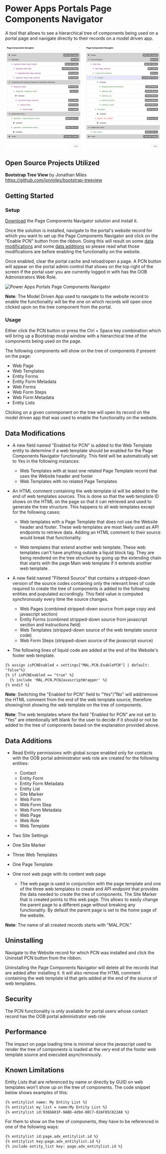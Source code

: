 # Power Apps Portals Page Components Navigator

A tool that allows to see a hierarchical tree of components being used on a portal page and navigate directly to their records on a model driven app.

![Power Apps Portals Page Components Navigator](https://github.com/Manfroy/Power-Apps-Portals-Page-Components-Navigator/blob/main/Screenshot/Trees.png)

## Open Source Projects Utilized

**Bootstrap Tree View** by Jonathan Miles  
https://github.com/jonmiles/bootstrap-treeview  

## Getting Started

### Setup

[Download](https://github.com/Manfroy/Power-Apps-Portals-Page-Components-Navigator/releases/download/v1.1.0.0/PageComponentsNavigator_1_1_0_0_managed.zip) the Page Components Navigator solution and install it.

Once the solution is installed, navigate to the portal's website record for which you want to set up the Page Components Navigator and click on the "Enable PCN" button from the ribbon. Doing this will result on some [data modifications](https://github.com/Manfroy/Power-Apps-Portals-Page-Components-Navigator#data-modifications) and some [data additions](https://github.com/Manfroy/Power-Apps-Portals-Page-Components-Navigator#data-additions) so please read what those modifications are before enabling the functionality on the website.

Once enabled, clear the portal cache and reload/open a page. A PCN button will appear on the portal admin control that shows on the top right of the screen if the portal user you are currently logged in with has the OOB Administrators Web Role.

![Power Apps Portals Page Components Navigator](https://github.com/Manfroy/Power-Apps-Portals-Page-Components-Navigator/blob/main/Screenshot/SetupDemo.gif)

**Note**: The Model Driven App used to navigate to the website record to enable the functionality will be the one on which records will open once clicked upon on the tree component from the portal.

### Usage

Either click the PCN button or press the Ctrl + Space key combination which will bring up a Bootstrap modal window with a hierarchical tree of the components being used on the page.

The following components will show on the tree of components if present on the page:

- Web Page
- Web Templates
- Entity Forms
- Entity Form Metadata
- Web Forms
- Web Form Steps
- Web Form Metadata
- Entity Lists

Clicking on a given commponent on the tree will open its record on the model driven app that was used to enable the functionality on the website.

## Data Modifications

- A new field named "Enabled for PCN" is added to the Web Template entity to determine if a web template should be enabled for the Page Components Navigator functionality. This field will be automatically set to Yes in the following instances:

  - Web Templates with at least one related Page Template record that uses the Website header and footer
  - Web Templates with no related Page Templates

- An HTML comment containing the web template id will be added to the end of web templates sources. This is done so that the web template ID shows on the HTML on the page so that it can retrieved and used to generate the tree structure. This happens to all web templates except for the following cases:

  - Web templates with a Page Template that does not use the Website header and footer. These web templates are most likely used as API endpoints to retrieve data. Adding an HTML comment to their source would break that functionality.

  - Web templates that extend another web template. These web templates can't have anything outside a liquid block tag. They are being rendered on the tree structure by going up the extending chain that starts with the page Main web template if it extends another web template.

- A new field named "Filtered Source" that contains a stripped-down version of the source codes containing only the relevant lines of code required to create the tree of components is added to the following entities and populated accordingly. This field value is computed synchronously every time the source changes.

  - Web Pages (combined stripped-down source from page copy and javascript section)
  - Entity Forms (combined stripped-down source from javascript section and instructions field)
  - Web Templates (stripped-down source of the web template source code)
  - Web Form Steps (stripped-down source of the javascript source)

- The following lines of liquid code are added at the end of the Website's footer web template.

```
{% assign isPCNEnabled = settings["MAL.PCN.EnablePCN"] | default: "false"%}
{% if isPCNEnabled == "true" %}
  {% include 'MAL.PCN.PCNJavascriptWrapper' %}
{% endif %}
```

**Note**: Switching the "Enabled for PCN" field to "Yes"/"No" will add/remove the HTML comment from the end of the web template source, therefore showing/not showing the web template on the tree of components.

**Note**: The web templates where the field "Enabled for PCN" are not set to "Yes" are intentionally left blank for the user to decide if it should or not be added to the tree of components based on the explanation provided above.

## Data Additions

- Read Entity permissions with global scope enabled only for contacts with the OOB portal administrator web role are created for the following entities:

  - Contact
  - Entity Form
  - Entity Form Metadata
  - Entity List
  - Site Marker
  - Web Form
  - Web Form Step
  - Web Form Metadata
  - Web Page
  - Web Role
  - Web Template

- Two Site Settings
- One Site Marker
- Three Web Templates
- One Page Template
- One root web page with its content web page
  - The web page is used in conjunction with the page template and one of the three web templates to create and API endpoint that provides the data needed to create the tree of components. The Site Marker that is created points to this web page. This allows to easily change the parent page to a different page without breaking any functionality. By default the parent page is set to the home page of the website.

**Note**: The name of all created records starts with "MAL.PCN."

## Uninstalling

Navigate to the Website record for which PCN was installed and click the Uninstall PCN button from the ribbon.

Uninstalling the Page Components Navigator will delete all the records that are added after installing it. It will also remove the HTML comment containing the web template id that gets added at the end of the source of web templates.

## Security

The PCN functionality is only available for portal users whose contact record has the OOB portal administrator web role

## Performance

The impact on page loading time is minimal since the javascript used to render the tree of components is loaded at the very end of the footer web template source and executed asynchronously.

## Known Limitations

Entity Lists that are referenced by name or directly by GUID on web templates won't show up on the tree of components. The code snippet below shows examples of this:

```
{% entitylist name: My Entity List %}
{% entitylist my_list = name:My Entity List %}
{% entitylist id:936DA01F-9ABD-4d9d-80C7-02AF85C822A8 %}
```

For them to show on the tree of components, they have to be referenced in one of the following ways:

```
{% entitylist id:page.adx_entitylist.id %}
{% entitylist key:page.adx_entitylist.id %}
{% include entity_list key: page.adx_entitylist.id %}
```
